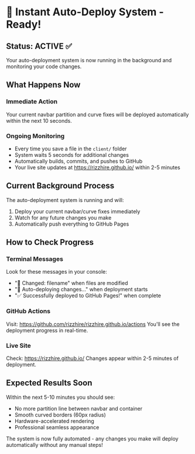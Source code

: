 # 🚀 Instant Auto-Deploy System - Ready!

## Status: ACTIVE ✅

Your auto-deployment system is now running in the background and monitoring your code changes.

## What Happens Now

### Immediate Action
Your current navbar partition and curve fixes will be deployed automatically within the next 10 seconds.

### Ongoing Monitoring
- Every time you save a file in the `client/` folder
- System waits 5 seconds for additional changes
- Automatically builds, commits, and pushes to GitHub
- Your live site updates at https://rizzhire.github.io/ within 2-5 minutes

## Current Background Process

The auto-deployment system is running and will:
1. Deploy your current navbar/curve fixes immediately
2. Watch for any future changes you make
3. Automatically push everything to GitHub Pages

## How to Check Progress

### Terminal Messages
Look for these messages in your console:
- "📝 Changed: filename" when files are modified
- "🚀 Auto-deploying changes..." when deployment starts
- "✅ Successfully deployed to GitHub Pages!" when complete

### GitHub Actions
Visit: https://github.com/rizzhire/rizzhire.github.io/actions
You'll see the deployment progress in real-time.

### Live Site
Check: https://rizzhire.github.io/
Changes appear within 2-5 minutes of deployment.

## Expected Results Soon

Within the next 5-10 minutes you should see:
- No more partition line between navbar and container
- Smooth curved borders (60px radius)
- Hardware-accelerated rendering
- Professional seamless appearance

The system is now fully automated - any changes you make will deploy automatically without any manual steps!